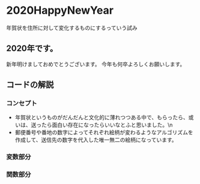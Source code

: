 # 2020HappyNewYear
年賀状を住所に対して変化するものにするっていう試み

## 2020年です。
新年明けましておめでとうございます。
今年も何卒よろしくお願いします。

## コードの解説
### コンセプト
* 年賀状というものがだんだんと文化的に薄れつつある中で、もらったら、或いは、送ったら面白い存在になったらいいなとふと思いました。\n
* 郵便番号や番地の数字によってそれぞれ絵柄が変わるようなアルゴリズムを作成して、送信先の数字を代入した唯一無二の絵柄になっています。

### 変数部分

### 関数部分

